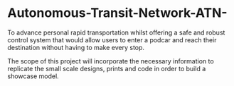 # Autonomous-Transit-Network-ATN-
To advance personal rapid transportation whilst offering a safe and robust control system that would allow users to enter a podcar and reach  their destination without having to make every stop. 

The scope of this project will incorporate the necessary information to replicate the small scale designs, prints and code in order to build a showcase model. 


